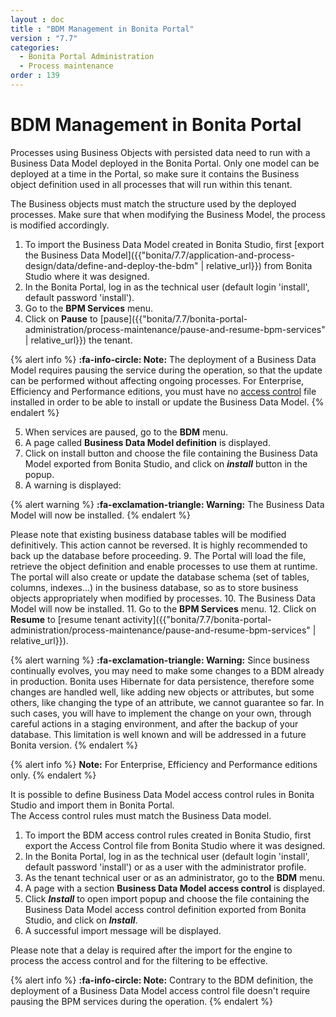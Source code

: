 ```yaml
---
layout : doc
title : "BDM Management in Bonita Portal"
version : "7.7"
categories:
  - Bonita Portal Administration
  - Process maintenance
order : 139
---
```

# BDM Management in Bonita Portal

Processes using Business Objects with persisted data need to run with a Business Data Model deployed in the Bonita Portal.
Only one model can be deployed at a time in the Portal, so make sure it contains the Business object definition used in all processes that will run within this tenant.

The Business objects must match the structure used by the deployed processes. Make sure that when modifying the Business Model, the process is modified accordingly.


1. To import the Business Data Model created in Bonita  Studio, first [export the Business Data Model]({{"bonita/7.7/application-and-process-design/data/define-and-deploy-the-bdm" | relative_url}}) from Bonita  Studio where it was designed.
2. In the Bonita  Portal, log in as the technical user (default login 'install', default password 'install').
3. Go to the **BPM Services** menu.
4. Click on **Pause** to [pause]({{"bonita/7.7/bonita-portal-administration/process-maintenance/pause-and-resume-bpm-services" | relative_url}}) the tenant.

{% alert info %}
**:fa-info-circle: Note:** The deployment of a Business Data Model requires pausing the service during the operation, so that the update can be performed without affecting ongoing processes. 
 For Enterprise, Efficiency and Performance editions, you must have no [access control](#installAccessControl) file installed in order to be able to install or update the Business Data Model.
{% endalert %}

5. When services are paused, go to the **BDM** menu.
6. A page called **Business Data Model definition** is displayed.
7. Click on install button and choose the file containing the Business Data Model exported from Bonita Studio, and click on _**install**_ button in the popup.
8. A warning is displayed:

{% alert warning %}
**:fa-exclamation-triangle: Warning:** The Business Data Model will now be installed.
{% endalert %}

Please note that existing business database tables will be modified definitively. This action cannot be reversed. It is highly recommended to back up the database before proceeding.
9. The Portal will load the file, retrieve the object definition and enable processes to use them at runtime. The portal will also create or update the database schema (set of tables, columns, indexes...)
in the business database, so as to store business objects appropriately when modified by processes. 
10. The Business Data Model will now be installed.
11. Go to the **BPM Services** menu.
12. Click on **Resume** to [resume tenant activity]({{"bonita/7.7/bonita-portal-administration/process-maintenance/pause-and-resume-bpm-services" | relative_url}}).

{% alert warning %}
**:fa-exclamation-triangle: Warning:**  Since business continually evolves, you may need to make some changes to a BDM already in production.
Bonita uses Hibernate for data persistence, therefore some changes are handled well, like adding new objects or attributes, but some others, like changing the type of an attribute, we cannot guarantee so far.
In such cases, you will have to implement the change on your own, through careful actions in a staging environment, and after the backup of your database.
This limitation is well known and will be addressed in a future Bonita version.
{% endalert %}

{% alert info %}
**Note:** For Enterprise, Efficiency and Performance editions only.
{% endalert %}

<a id="installAccessControl"/>

It is possible to define Business Data Model access control rules in Bonita Studio and import them in Bonita Portal.  
The Access control rules must match the Business Data model.

1. To import the BDM access control rules created in Bonita Studio, first export the Access Control file from Bonita Studio where it was designed.
2. In the Bonita Portal, log in as the technical user (default login 'install', default password 'install') or as a user with the administrator profile.
3. As the tenant technical user or as an administrator, go to the **BDM** menu.
4. A page with a section **Business Data Model access control** is displayed.
5. Click **_Install_** to open import popup and choose the file containing the Business Data Model access control definition exported from Bonita Studio, and click on _**Install**_.
6. A successful import message will be displayed.

Please note that a delay is required after the import for the engine to process the access control and for the filtering to be effective.

{% alert info %}
**:fa-info-circle: Note:** Contrary to the BDM definition, the deployment of a Business Data Model access control file doesn't require pausing the BPM services during the operation. 
{% endalert %}

